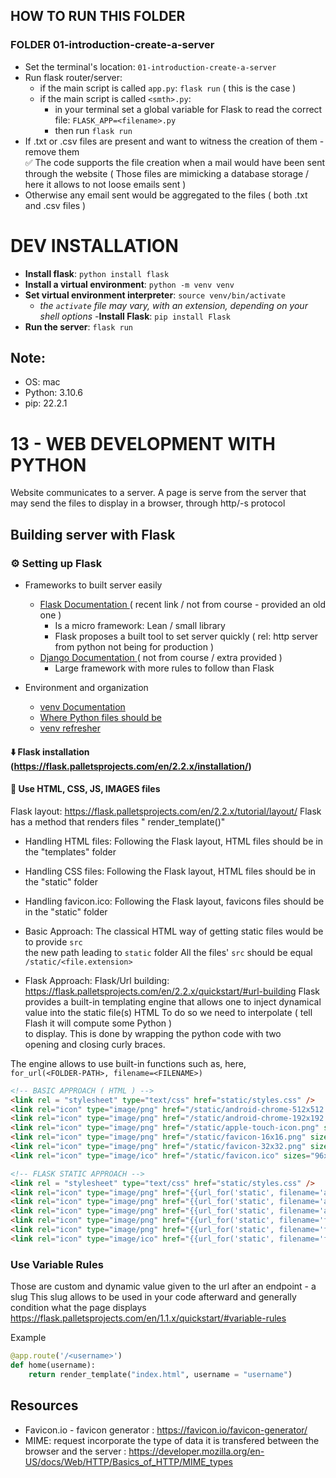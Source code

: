 ## HOW TO RUN THIS FOLDER
### FOLDER 01-introduction-create-a-server
- Set the terminal's location: `01-introduction-create-a-server`
- Run flask router/server: 
	- if the main script is called `app.py`: `flask run` ( this is the case )
	- if the main script is called `<smth>.py`: 
		- in your terminal set a global variable for Flask to read the correct file:
		`FLASK_APP=<filename>.py`
		- then run `flask run`
- If .txt or .csv files are present and want to witness the creation of them - remove them  
✅ The code supports the file creation when a mail would have been sent through the website
( Those files are mimicking a database storage / here it allows to not loose emails sent )
- Otherwise any email sent would be aggregated to the files ( both .txt and .csv files )



# DEV INSTALLATION
- __Install flask__: `python install flask`
- __Install a virtual environment__: `python -m venv venv`
- __Set virtual environment interpreter__: `source venv/bin/activate`
	- _the `activate` file may vary, with an extension, depending on your shell options_
-__Install Flask__: `pip install Flask`
- __Run the server__: `flask run`

## Note:
- OS: mac
- Python: 3.10.6
- pip: 22.2.1

# 13 - WEB DEVELOPMENT WITH PYTHON

Website communicates to a server.
A page is serve from the server that may send the files to display in a browser,
through http/-s protocol




## Building server with Flask
### ⚙️ Setting up Flask
- Frameworks to built server easily
	- [ Flask Documentation ](https://flask.palletsprojects.com/en/2.2.x/) ( recent link / not from course - provided an old one )
		- Is a micro framework: Lean / small library
		- Flask proposes a built tool to set server quickly ( rel: http server from python not being for production )
	- [ Django Documentation ](https://www.djangoproject.com/) ( not from course / extra provided )
		- Large framework with more rules to follow than Flask


- Environment and organization
	- [ venv Documentation ](https://docs.python.org/3/library/venv.html)
	- [ Where Python files should be ](https://stackoverflow.com/questions/1783146/where-in-a-virtualenv-does-the-custom-code-go)
	- [ venv refresher ](https://realpython.com/python-virtual-environments-a-primer/)


#### ⬇️ Flask installation (https://flask.palletsprojects.com/en/2.2.x/installation/)
#### 📁 Use HTML, CSS, JS, IMAGES files
Flask layout: https://flask.palletsprojects.com/en/2.2.x/tutorial/layout/
Flask has a method that renders files " render_template()"
- Handling HTML files: Following the Flask layout, HTML files should be in the "templates" folder
- Handling CSS files: Following the Flask layout, HTML files should be in the "static" folder
- Handling favicon.ico: Following the Flask layout, favicons files should be in the "static" folder  

- Basic Approach:
The classical HTML way of getting static files would be to provide `src`  
the new path leading to `static` folder
All the files' `src` should be equal `/static/<file.extension>`

- Flask Approach:
Flask/Url building: https://flask.palletsprojects.com/en/2.2.x/quickstart/#url-building
Flask provides a built-in templating engine that allows one to inject 
dynamical value into the static file(s) HTML
To do so we need to interpolate ( tell Flash it will compute some Python )  
to display. This is done by wrapping the python code with two   
opening and closing curly braces.  

The engine allows to use built-in functions such as, here,   
`for_url(<FOLDER-PATH>, filename=<FILENAME>)`





```HTML
<!-- BASIC APPROACH ( HTML ) -->
<link rel = "stylesheet" type="text/css" href="static/styles.css" />
<link rel="icon" type="image/png" href="/static/android-chrome-512x512.png" sizes="16x16">
<link rel="icon" type="image/png" href="/static/android-chrome-192x192.png" sizes="16x16">
<link rel="icon" type="image/png" href="/static/apple-touch-icon.png" sizes="16x16">
<link rel="icon" type="image/png" href="/static/favicon-16x16.png" sizes="16x16">
<link rel="icon" type="image/png" href="/static/favicon-32x32.png" sizes="32x32">
<link rel="icon" type="image/ico" href="/static/favicon.ico" sizes="96x96">

<!-- FLASK STATIC APPROACH -->
<link rel = "stylesheet" type="text/css" href="static/styles.css" />
<link rel="icon" type="image/png" href="{{url_for('static', filename='android-chrome-512x512.png')}}" sizes="16x16">
<link rel="icon" type="image/png" href="{{url_for('static', filename='android-chrome-192x192.png')}}" sizes="16x16">
<link rel="icon" type="image/png" href="{{url_for('static', filename='apple-touch-icon.png')}}" sizes="16x16">
<link rel="icon" type="image/png" href="{{url_for('static', filename='favicon-16x16.png')}}" sizes="16x16">
<link rel="icon" type="image/png" href="{{url_for('static', filename='favicon-32x32.png')}}" sizes="32x32">
<link rel="icon" type="image/ico" href="{{url_for('static', filename='favicon.ico')}}" sizes="96x96">
```

### Use Variable Rules
Those are custom and dynamic value given to the url after an endpoint - a slug
This slug allows to be used in your code afterward and generally condition
what the page displays
https://flask.palletsprojects.com/en/1.1.x/quickstart/#variable-rules

Example
```Python
@app.route('/<username>')
def home(username):
	return render_template("index.html", username = "username")
```

## Resources
- Favicon.io - favicon generator : https://favicon.io/favicon-generator/
- MIME: request incorporate the type of data it is transfered between the browser and the server : 
https://developer.mozilla.org/en-US/docs/Web/HTTP/Basics_of_HTTP/MIME_types
